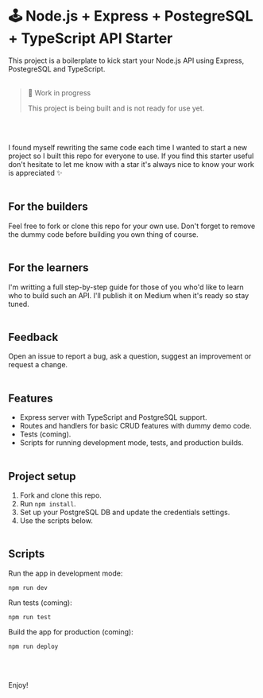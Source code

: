 # 🕹 Node.js + Express + PostegreSQL + TypeScript API Starter

This project is a boilerplate to kick start your Node.js API using Express, PostegreSQL and TypeScript. 
<br /><br />
> 
> 🚧 Work in progress
> 
> This project is being built and is not ready for use yet.
>
<br /><br />

I found myself rewriting the same code each time I wanted to start a new project so I built this repo for everyone to use. If you find this starter useful don't hesitate to let me know with a star it's always nice to know your work is appreciated ✨
<br /><br />

## For the builders
Feel free to fork or clone this repo for your own use. Don't forget to remove the dummy code before building you own thing of course.
<br /><br />

## For the learners
I'm writting a full step-by-step guide for those of you who'd like to learn who to build such an API. I'll publish it on Medium when it's ready so stay tuned.
<br /><br />

## Feedback
Open an issue to report a bug, ask a question, suggest an improvement or request a change.
<br /><br />

## Features
- Express server with TypeScript and PostgreSQL support.
- Routes and handlers for basic CRUD features with dummy demo code.
- Tests (coming).
- Scripts for running development mode, tests, and production builds.
<br /><br />

## Project setup
1. Fork and clone this repo.
2. Run `npm install`.
3. Set up your PostgreSQL DB and update the credentials settings.
4. Use the scripts below.
<br /><br />

## Scripts
Run the app in development mode:
```
npm run dev
```

Run tests (coming):
```
npm run test
```

Build the app for production (coming):
```
npm run deploy
```
<br /><br />

Enjoy!